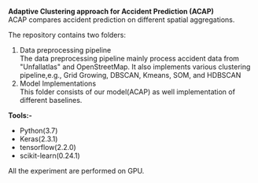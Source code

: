 **Adaptive Clustering approach for Accident Prediction (ACAP)**  
ACAP compares accident prediction on different spatial aggregations. 

The repository contains two folders: 
1. Data preprocessing pipeline  
   The data preprocessing pipeline mainly process accident data from "Unfallatlas" and OpenStreetMap. It also implements various clustering pipeline,e.g., Grid        Growing, DBSCAN, Kmeans, SOM, and HDBSCAN 
2. Model Implementations  
   This folder consists of our model(ACAP) as well implementation of different baselines.
  
 **Tools:-**  
   * Python(3.7)
   * Keras(2.3.1)
   * tensorflow(2.2.0)
   * scikit-learn(0.24.1)  

All the experiment are performed on GPU.
 
